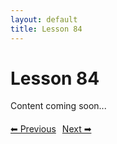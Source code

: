 ```yaml
---
layout: default
title: Lesson 84
---
```


# Lesson 84

Content coming soon...

<div style="margin-top: 20px;">
<a href="/docs/Intermediate/Lessons/lesson_83.md" style="margin-right: 10px;">⬅ Previous</a><a href="/docs/Intermediate/Lessons/lesson_85.md">Next ➡</a>
</div>
